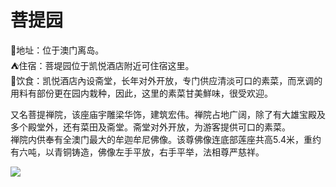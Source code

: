 # 菩提园  
📍地址：位于澳门离岛。  
⛺住宿：菩堤园位于凯悦酒店附近可住宿这里。  
🍴饮食：凯悦酒店內设斋堂，长年对外开放，专门供应清淡可口的素菜，而烹调的用料有部份更在园内栽种，因此，这里的素菜甘美鮮味，很受欢迎。  

又名菩提禅院，该座庙宇雕梁华饰，建筑宏伟。禅院占地广阔，除了有大雄宝殿及多个殿堂外，还有菜田及斋堂。斋堂对外开放，为游客提供可口的素菜。  
禅院内供奉有全澳门最大的牟迦牟尼佛像。该尊佛像连底部莲座共高5.4米，重约有六吨，以青铜铸造，佛像左手平放，右手平举，法相尊严慈祥。  

![](https://raw.gitmirror.com/szqq0512/Pic/main/img/202201212114467.png)  
<!-- Last processed: 2025-07-22 03:44:27 -->
